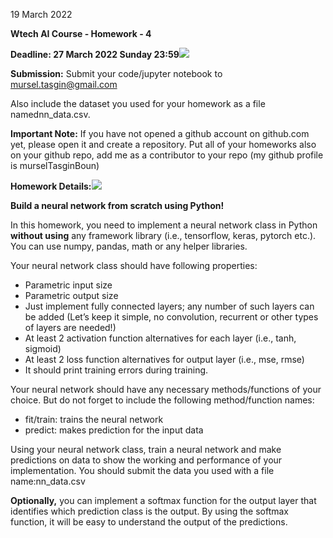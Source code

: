19 March 2022

**Wtech AI Course - Homework - 4**

**Deadline: 27 March 2022 Sunday 23:59![](Aspose.Words.d444dbc7-ac13-4b6b-9c29-15a6d3ece146.001.png)**

**Submission:** Submit your code/jupyter notebook to <mursel.tasgin@gmail.com>

Also include the dataset you used for your homework as a file namednn\_data.csv.

**Important Note:** If you have not opened a github account on github.com yet, please open it and create a repository. Put all of your homeworks also on your github repo, add me as a contributor to your repo (my github profile is murselTasginBoun)

**Homework Details:![](Aspose.Words.d444dbc7-ac13-4b6b-9c29-15a6d3ece146.002.png)**

**Build a neural network from scratch using Python!**

In this homework, you need to implement a neural network class in Python **without using** any framework library (i.e., tensorflow, keras, pytorch etc.). You can use numpy, pandas, math or any helper libraries.

Your neural network class should have following properties:

- Parametric input size
- Parametric output size
- Just implement fully connected layers; any number of such layers can be added (Let’s keep it simple, no convolution, recurrent or other types of layers are needed!)
- At least 2 activation function alternatives for each layer (i.e., tanh, sigmoid)
- At least 2 loss function alternatives for output layer (i.e., mse, rmse)
- It should print training errors during training.

Your neural network should have any necessary methods/functions of your choice. But do not forget to include the following method/function names:

- fit/train: trains the neural network
- predict: makes prediction for the input data

Using your neural network class, train a neural network and make predictions on data to show the working and performance of your implementation. You should submit the data you used with a file name:nn\_data.csv

**Optionally,** you can implement a softmax function for the output layer that identifies which prediction class is the output. By using the softmax function, it will be easy to understand the output of the predictions.
